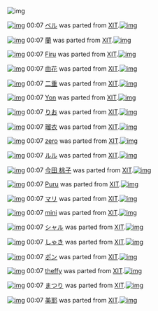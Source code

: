 ![img](http://gdrive-cdn.herokuapp.com/537b65a5bc09f0000721dda7/512px-barcode.png)

[![img](http://www.deviantsart.com/273umps.png)](http://www.barcodekanojo.com/kanojo/687884/%E3%83%99%E3%83%AB) 00:07 [ベル](http://www.barcodekanojo.com/kanojo/687884/%E3%83%99%E3%83%AB) was parted from [XIT](http://www.barcodekanojo.com/kanojo/687884/%E3%83%99%E3%83%AB).[![img](http://www.deviantsart.com/815jg6.jpeg)](http://www.barcodekanojo.com/user/209348/XIT) 

[![img](http://www.deviantsart.com/1uri5nk.png)](http://www.barcodekanojo.com/kanojo/2571395/%E8%98%AD) 00:07 [蘭](http://www.barcodekanojo.com/kanojo/2571395/%E8%98%AD) was parted from [XIT](http://www.barcodekanojo.com/kanojo/2571395/%E8%98%AD).[![img](http://www.deviantsart.com/815jg6.jpeg)](http://www.barcodekanojo.com/user/209348/XIT) 

[![img](http://www.deviantsart.com/1bm3up9.png)](http://www.barcodekanojo.com/kanojo/531893/Firu) 00:07 [Firu](http://www.barcodekanojo.com/kanojo/531893/Firu) was parted from [XIT](http://www.barcodekanojo.com/kanojo/531893/Firu).[![img](http://www.deviantsart.com/815jg6.jpeg)](http://www.barcodekanojo.com/user/209348/XIT) 

[![img](http://www.deviantsart.com/6ui0f1.png)](http://www.barcodekanojo.com/kanojo/1262867/%E7%94%B1%E8%8A%B1) 00:07 [由花](http://www.barcodekanojo.com/kanojo/1262867/%E7%94%B1%E8%8A%B1) was parted from [XIT](http://www.barcodekanojo.com/kanojo/1262867/%E7%94%B1%E8%8A%B1).[![img](http://www.deviantsart.com/815jg6.jpeg)](http://www.barcodekanojo.com/user/209348/XIT) 

[![img](http://www.deviantsart.com/3sdur4d.png)](http://www.barcodekanojo.com/kanojo/1049978/%E4%BA%8C%E9%87%8D) 00:07 [二重](http://www.barcodekanojo.com/kanojo/1049978/%E4%BA%8C%E9%87%8D) was parted from [XIT](http://www.barcodekanojo.com/kanojo/1049978/%E4%BA%8C%E9%87%8D).[![img](http://www.deviantsart.com/815jg6.jpeg)](http://www.barcodekanojo.com/user/209348/XIT) 

[![img](http://www.deviantsart.com/3btgn6p.png)](http://www.barcodekanojo.com/kanojo/1096/Yon) 00:07 [Yon](http://www.barcodekanojo.com/kanojo/1096/Yon) was parted from [XIT](http://www.barcodekanojo.com/kanojo/1096/Yon).[![img](http://www.deviantsart.com/815jg6.jpeg)](http://www.barcodekanojo.com/user/209348/XIT) 

[![img](http://www.deviantsart.com/qre66.png)](http://www.barcodekanojo.com/kanojo/1303/%E3%82%8A%E3%81%8A) 00:07 [りお](http://www.barcodekanojo.com/kanojo/1303/%E3%82%8A%E3%81%8A) was parted from [XIT](http://www.barcodekanojo.com/kanojo/1303/%E3%82%8A%E3%81%8A).[![img](http://www.deviantsart.com/815jg6.jpeg)](http://www.barcodekanojo.com/user/209348/XIT) 

[![img](http://www.deviantsart.com/1d10k3s.png)](http://www.barcodekanojo.com/kanojo/1200229/%E7%91%A0%E8%A1%A3) 00:07 [瑠衣](http://www.barcodekanojo.com/kanojo/1200229/%E7%91%A0%E8%A1%A3) was parted from [XIT](http://www.barcodekanojo.com/kanojo/1200229/%E7%91%A0%E8%A1%A3).[![img](http://www.deviantsart.com/815jg6.jpeg)](http://www.barcodekanojo.com/user/209348/XIT) 

[![img](http://www.deviantsart.com/2n686dc.png)](http://www.barcodekanojo.com/kanojo/3931/zero) 00:07 [zero](http://www.barcodekanojo.com/kanojo/3931/zero) was parted from [XIT](http://www.barcodekanojo.com/kanojo/3931/zero).[![img](http://www.deviantsart.com/815jg6.jpeg)](http://www.barcodekanojo.com/user/209348/XIT) 

[![img](http://www.deviantsart.com/n4dh4e.png)](http://www.barcodekanojo.com/kanojo/5150/%E3%83%AB%E3%83%AB) 00:07 [ルル](http://www.barcodekanojo.com/kanojo/5150/%E3%83%AB%E3%83%AB) was parted from [XIT](http://www.barcodekanojo.com/kanojo/5150/%E3%83%AB%E3%83%AB).[![img](http://www.deviantsart.com/815jg6.jpeg)](http://www.barcodekanojo.com/user/209348/XIT) 

[![img](http://www.deviantsart.com/2spaegr.png)](http://www.barcodekanojo.com/kanojo/1258821/%E4%BB%8A%E7%94%B0%20%E6%A1%83%E5%AD%90) 00:07 [今田 桃子](http://www.barcodekanojo.com/kanojo/1258821/%E4%BB%8A%E7%94%B0%20%E6%A1%83%E5%AD%90) was parted from [XIT](http://www.barcodekanojo.com/kanojo/1258821/%E4%BB%8A%E7%94%B0%20%E6%A1%83%E5%AD%90).[![img](http://www.deviantsart.com/815jg6.jpeg)](http://www.barcodekanojo.com/user/209348/XIT) 

[![img](http://www.deviantsart.com/31nsbtc.png)](http://www.barcodekanojo.com/kanojo/2584950/Puru) 00:07 [Puru](http://www.barcodekanojo.com/kanojo/2584950/Puru) was parted from [XIT](http://www.barcodekanojo.com/kanojo/2584950/Puru).[![img](http://www.deviantsart.com/815jg6.jpeg)](http://www.barcodekanojo.com/user/209348/XIT) 

[![img](http://www.deviantsart.com/2d7v1t7.png)](http://www.barcodekanojo.com/kanojo/2633979/%E3%83%9E%E3%83%AA) 00:07 [マリ](http://www.barcodekanojo.com/kanojo/2633979/%E3%83%9E%E3%83%AA) was parted from [XIT](http://www.barcodekanojo.com/kanojo/2633979/%E3%83%9E%E3%83%AA).[![img](http://www.deviantsart.com/815jg6.jpeg)](http://www.barcodekanojo.com/user/209348/XIT) 

[![img](http://www.deviantsart.com/2tk85n9.png)](http://www.barcodekanojo.com/kanojo/2656298/mini) 00:07 [mini](http://www.barcodekanojo.com/kanojo/2656298/mini) was parted from [XIT](http://www.barcodekanojo.com/kanojo/2656298/mini).[![img](http://www.deviantsart.com/815jg6.jpeg)](http://www.barcodekanojo.com/user/209348/XIT) 

[![img](http://www.deviantsart.com/1uknnpq.png)](http://www.barcodekanojo.com/kanojo/2648354/%E3%82%B7%E3%83%A3%E3%83%AB) 00:07 [シャル](http://www.barcodekanojo.com/kanojo/2648354/%E3%82%B7%E3%83%A3%E3%83%AB) was parted from [XIT](http://www.barcodekanojo.com/kanojo/2648354/%E3%82%B7%E3%83%A3%E3%83%AB).[![img](http://www.deviantsart.com/815jg6.jpeg)](http://www.barcodekanojo.com/user/209348/XIT) 

[![img](http://www.deviantsart.com/32g97fl.png)](http://www.barcodekanojo.com/kanojo/2580949/%E3%81%97%E3%82%83%E3%81%8D) 00:07 [しゃき](http://www.barcodekanojo.com/kanojo/2580949/%E3%81%97%E3%82%83%E3%81%8D) was parted from [XIT](http://www.barcodekanojo.com/kanojo/2580949/%E3%81%97%E3%82%83%E3%81%8D).[![img](http://www.deviantsart.com/815jg6.jpeg)](http://www.barcodekanojo.com/user/209348/XIT) 

[![img](http://www.deviantsart.com/2d0ps7l.png)](http://www.barcodekanojo.com/kanojo/695515/%E3%83%9D%E3%83%B3) 00:07 [ポン](http://www.barcodekanojo.com/kanojo/695515/%E3%83%9D%E3%83%B3) was parted from [XIT](http://www.barcodekanojo.com/kanojo/695515/%E3%83%9D%E3%83%B3).[![img](http://www.deviantsart.com/815jg6.jpeg)](http://www.barcodekanojo.com/user/209348/XIT) 

[![img](http://www.deviantsart.com/3rddj2c.png)](http://www.barcodekanojo.com/kanojo/205306/theffy) 00:07 [theffy](http://www.barcodekanojo.com/kanojo/205306/theffy) was parted from [XIT](http://www.barcodekanojo.com/kanojo/205306/theffy).[![img](http://www.deviantsart.com/815jg6.jpeg)](http://www.barcodekanojo.com/user/209348/XIT) 

[![img](http://www.deviantsart.com/m9g1f7.png)](http://www.barcodekanojo.com/kanojo/22512/%E3%81%BE%E3%81%A4%E3%82%8A) 00:07 [まつり](http://www.barcodekanojo.com/kanojo/22512/%E3%81%BE%E3%81%A4%E3%82%8A) was parted from [XIT](http://www.barcodekanojo.com/kanojo/22512/%E3%81%BE%E3%81%A4%E3%82%8A).[![img](http://www.deviantsart.com/815jg6.jpeg)](http://www.barcodekanojo.com/user/209348/XIT) 

[![img](http://www.deviantsart.com/10upgt5.png)](http://www.barcodekanojo.com/kanojo/2861414/%E7%BE%8E%E8%80%B6) 00:07 [美耶](http://www.barcodekanojo.com/kanojo/2861414/%E7%BE%8E%E8%80%B6) was parted from [XIT](http://www.barcodekanojo.com/kanojo/2861414/%E7%BE%8E%E8%80%B6).[![img](http://www.deviantsart.com/815jg6.jpeg)](http://www.barcodekanojo.com/user/209348/XIT) 


